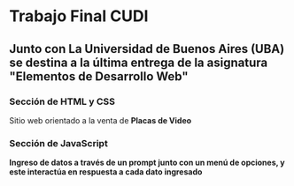 # Trabajo Final CUDI 
## Junto con La Universidad de Buenos Aires (UBA) se destina a la última entrega de la asignatura "Elementos de Desarrollo Web"

### Sección de HTML y CSS
Sitio web orientado a la venta de <b>Placas de Video

### Sección de JavaScript
Ingreso de datos a través de un prompt junto con un menú de opciones, y este interactúa en respuesta a cada dato ingresado
